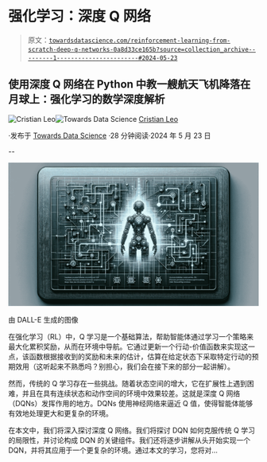 # 强化学习：深度 Q 网络

> 原文：[`towardsdatascience.com/reinforcement-learning-from-scratch-deep-q-networks-0a8d33ce165b?source=collection_archive---------1-----------------------#2024-05-23`](https://towardsdatascience.com/reinforcement-learning-from-scratch-deep-q-networks-0a8d33ce165b?source=collection_archive---------1-----------------------#2024-05-23)

## 使用深度 Q 网络在 Python 中教一艘航天飞机降落在月球上：强化学习的数学深度解析

[](https://medium.com/@cristianleo120?source=post_page---byline--0a8d33ce165b--------------------------------)![Cristian Leo](https://medium.com/@cristianleo120?source=post_page---byline--0a8d33ce165b--------------------------------)[](https://towardsdatascience.com/?source=post_page---byline--0a8d33ce165b--------------------------------)![Towards Data Science](https://towardsdatascience.com/?source=post_page---byline--0a8d33ce165b--------------------------------) [Cristian Leo](https://medium.com/@cristianleo120?source=post_page---byline--0a8d33ce165b--------------------------------)

·发布于 [Towards Data Science](https://towardsdatascience.com/?source=post_page---byline--0a8d33ce165b--------------------------------) ·28 分钟阅读·2024 年 5 月 23 日

--

![](img/38970589a005da7933deef0ef58bbb32.png)

由 DALL-E 生成的图像

在强化学习（RL）中，Q 学习是一个基础算法，帮助智能体通过学习一个策略来最大化累积奖励，从而在环境中导航。它通过更新一个行动-价值函数来实现这一点，该函数根据接收到的奖励和未来的估计，估算在给定状态下采取特定行动的预期效用（这听起来不熟悉吗？别担心，我们会在接下来的部分一起讲解）。

然而，传统的 Q 学习存在一些挑战。随着状态空间的增大，它在扩展性上遇到困难，并且在具有连续状态和动作空间的环境中效果较差。这就是深度 Q 网络（DQNs）发挥作用的地方。DQNs 使用神经网络来逼近 Q 值，使得智能体能够有效地处理更大和更复杂的环境。

在本文中，我们将深入探讨深度 Q 网络。我们将探讨 DQN 如何克服传统 Q 学习的局限性，并讨论构成 DQN 的关键组件。我们还将逐步讲解从头开始实现一个 DQN，并将其应用于一个更复杂的环境。通过本文的学习，您将对…
